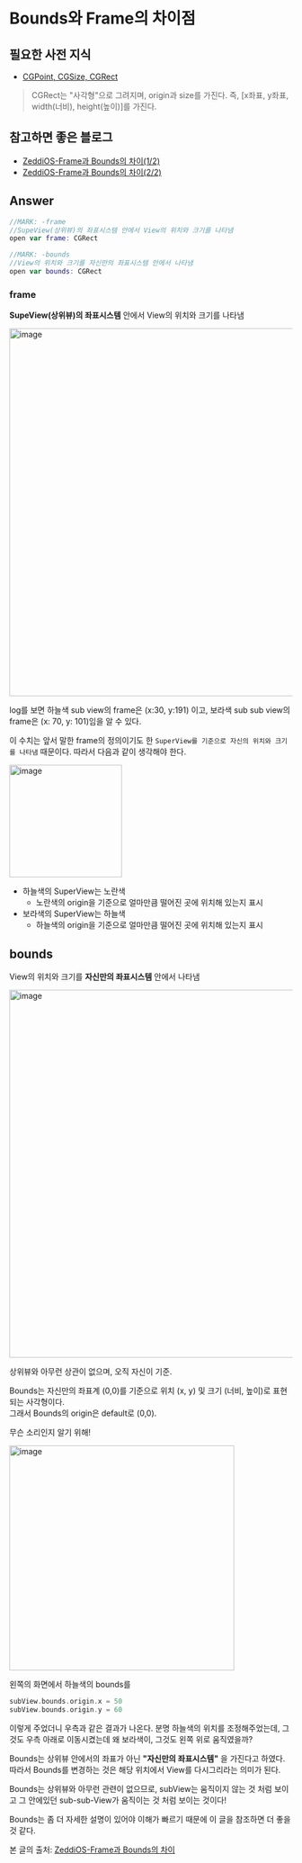 # Bounds와 Frame의 차이점


## 필요한 사전 지식
* [CGPoint, CGSize, CGRect](https://zeddios.tistory.com/201)

> CGRect는 "사각형"으로 그려지며, origin과 size를 가진다. 즉, [x좌표, y좌표, width(너비), height(높이)]를 가진다.    


## 참고하면 좋은 블로그
* [ZeddiOS-Frame과 Bounds의 차이(1/2)](https://zeddios.tistory.com/203)
* [ZeddiOS-Frame과 Bounds의 차이(2/2)](https://zeddios.tistory.com/231)


## Answer


```swift
//MARK: -frame
//SupeView(상위뷰)의 좌표시스템 안에서 View의 위치와 크기를 나타냄
open var frame: CGRect

//MARK: -bounds
//View의 위치와 크기를 자신만의 좌표시스템 안에서 나타냄
open var bounds: CGRect
```

### frame
**SupeView(상위뷰)의 좌표시스템** 안에서 View의 위치와 크기를 나타냄

<img width="654" alt="image" src="https://user-images.githubusercontent.com/42789819/111126763-6762c380-85b6-11eb-9078-285704d7e888.png">

log를 보면 하늘색 sub view의 frame은 (x:30, y:191) 이고, 보라색 sub sub view의 frame은 (x: 70, y: 101)임을 알 수 있다.  

이 수치는 앞서 말한 frame의 정의이기도 한 `SuperView를 기준으로 자신의 위치와 크기를 나타냄` 때문이다. 따라서 다음과 같이 생각해야 한다.  


<img width="200" alt="image" src="https://user-images.githubusercontent.com/42789819/111127385-20290280-85b7-11eb-8249-5d0062ae798b.png">

* 하늘색의 SuperView는 노란색
    * 노란색의 origin을 기준으로 얼마만큼 떨어진 곳에 위치해 있는지 표시 
* 보라색의 SuperView는 하늘색
    * 하늘색의 origin을 기준으로 얼마만큼 떨어진 곳에 위치해 있는지 표시



## bounds
View의 위치와 크기를 **자신만의 좌표시스템** 안에서 나타냄

<img width="654" alt="image" src="https://user-images.githubusercontent.com/42789819/111127822-962d6980-85b7-11eb-9c4f-4ca4a977d0cf.png">

상위뷰와 아무런 상관이 없으며, 오직 자신이 기준.  


Bounds는 자신만의 좌표계 (0,0)를 기준으로 위치 (x, y) 및 크기 (너비, 높이)로 표현되는 사각형이다.  
그래서 Bounds의 origin은 default로 (0,0).  


무슨 소리인지 알기 위해!

<img width="400" alt="image" src="https://user-images.githubusercontent.com/42789819/111129867-ec9ba780-85b9-11eb-902e-83c56c5c6351.png">


왼쪽의 화면에서 하늘색의 bounds를 

```swift
subView.bounds.origin.x = 50
subView.bounds.origin.y = 60
```
이렇게 주었더니 우측과 같은 결과가 나온다. 분명 하늘색의 위치를 조정해주었는데, 그것도 우측 아래로 이동시켰는데 왜 보라색이, 그것도 왼쪽 위로 움직였을까?  


Bounds는 상위뷰 안에서의 좌표가 아닌 **"자신만의 좌표시스템"** 을 가진다고 하였다. 따라서 Bounds를 변경하는 것은 해당 위치에서 View를 다시그리라는 의미가 된다.  


Bounds는 상위뷰와 아무런 관련이 없으므로, subView는 움직이지 않는 것 처럼 보이고 그 안에있던 sub-sub-View가 움직이는 것 처럼 보이는 것이다!


Bounds는 좀 더 자세한 설명이 있어야 이해가 빠르기 때문에 이 글을 참조하면 더 좋을 것 같다.


본 글의 출처: [ZeddiOS-Frame과 Bounds의 차이](https://zeddios.tistory.com/203)